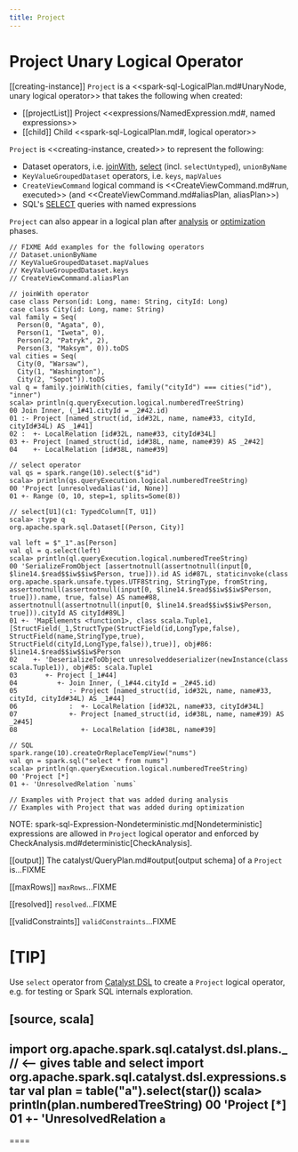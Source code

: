 ```yaml
---
title: Project
---
```


# Project Unary Logical Operator

[[creating-instance]]
`Project` is a <<spark-sql-LogicalPlan.md#UnaryNode, unary logical operator>> that takes the following when created:

* [[projectList]] Project <<expressions/NamedExpression.md#, named expressions>>
* [[child]] Child <<spark-sql-LogicalPlan.md#, logical operator>>

`Project` is <<creating-instance, created>> to represent the following:

* Dataset operators, i.e. [joinWith](../joins.md#joinWith), [select](../dataset-operators.md#select) (incl. `selectUntyped`), `unionByName`
* `KeyValueGroupedDataset` operators, i.e. `keys`, `mapValues`
* `CreateViewCommand` logical command is <<CreateViewCommand.md#run, executed>> (and <<CreateViewCommand.md#aliasPlan, aliasPlan>>)
* SQL's [SELECT](../sql/AstBuilder.md#withQuerySpecification) queries with named expressions

`Project` can also appear in a logical plan after [analysis](../Analyzer.md) or [optimization](../catalyst/Optimizer.md) phases.

```text
// FIXME Add examples for the following operators
// Dataset.unionByName
// KeyValueGroupedDataset.mapValues
// KeyValueGroupedDataset.keys
// CreateViewCommand.aliasPlan

// joinWith operator
case class Person(id: Long, name: String, cityId: Long)
case class City(id: Long, name: String)
val family = Seq(
  Person(0, "Agata", 0),
  Person(1, "Iweta", 0),
  Person(2, "Patryk", 2),
  Person(3, "Maksym", 0)).toDS
val cities = Seq(
  City(0, "Warsaw"),
  City(1, "Washington"),
  City(2, "Sopot")).toDS
val q = family.joinWith(cities, family("cityId") === cities("id"), "inner")
scala> println(q.queryExecution.logical.numberedTreeString)
00 Join Inner, (_1#41.cityId = _2#42.id)
01 :- Project [named_struct(id, id#32L, name, name#33, cityId, cityId#34L) AS _1#41]
02 :  +- LocalRelation [id#32L, name#33, cityId#34L]
03 +- Project [named_struct(id, id#38L, name, name#39) AS _2#42]
04    +- LocalRelation [id#38L, name#39]

// select operator
val qs = spark.range(10).select($"id")
scala> println(qs.queryExecution.logical.numberedTreeString)
00 'Project [unresolvedalias('id, None)]
01 +- Range (0, 10, step=1, splits=Some(8))

// select[U1](c1: TypedColumn[T, U1])
scala> :type q
org.apache.spark.sql.Dataset[(Person, City)]

val left = $"_1".as[Person]
val ql = q.select(left)
scala> println(ql.queryExecution.logical.numberedTreeString)
00 'SerializeFromObject [assertnotnull(assertnotnull(input[0, $line14.$read$$iw$$iw$Person, true])).id AS id#87L, staticinvoke(class org.apache.spark.unsafe.types.UTF8String, StringType, fromString, assertnotnull(assertnotnull(input[0, $line14.$read$$iw$$iw$Person, true])).name, true, false) AS name#88, assertnotnull(assertnotnull(input[0, $line14.$read$$iw$$iw$Person, true])).cityId AS cityId#89L]
01 +- 'MapElements <function1>, class scala.Tuple1, [StructField(_1,StructType(StructField(id,LongType,false), StructField(name,StringType,true), StructField(cityId,LongType,false)),true)], obj#86: $line14.$read$$iw$$iw$Person
02    +- 'DeserializeToObject unresolveddeserializer(newInstance(class scala.Tuple1)), obj#85: scala.Tuple1
03       +- Project [_1#44]
04          +- Join Inner, (_1#44.cityId = _2#45.id)
05             :- Project [named_struct(id, id#32L, name, name#33, cityId, cityId#34L) AS _1#44]
06             :  +- LocalRelation [id#32L, name#33, cityId#34L]
07             +- Project [named_struct(id, id#38L, name, name#39) AS _2#45]
08                +- LocalRelation [id#38L, name#39]

// SQL
spark.range(10).createOrReplaceTempView("nums")
val qn = spark.sql("select * from nums")
scala> println(qn.queryExecution.logical.numberedTreeString)
00 'Project [*]
01 +- 'UnresolvedRelation `nums`

// Examples with Project that was added during analysis
// Examples with Project that was added during optimization
```

NOTE: spark-sql-Expression-Nondeterministic.md[Nondeterministic] expressions are allowed in `Project` logical operator and enforced by CheckAnalysis.md#deterministic[CheckAnalysis].

[[output]]
The catalyst/QueryPlan.md#output[output schema] of a `Project` is...FIXME

[[maxRows]]
`maxRows`...FIXME

[[resolved]]
`resolved`...FIXME

[[validConstraints]]
`validConstraints`...FIXME

[TIP]
====
Use `select` operator from [Catalyst DSL](../catalyst-dsl/index.md) to create a `Project` logical operator, e.g. for testing or Spark SQL internals exploration.

[source, scala]
----
import org.apache.spark.sql.catalyst.dsl.plans._  // <-- gives table and select
import org.apache.spark.sql.catalyst.dsl.expressions.star
val plan = table("a").select(star())
scala> println(plan.numberedTreeString)
00 'Project [*]
01 +- 'UnresolvedRelation `a`
----
====

